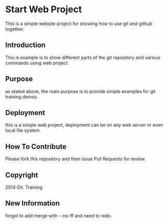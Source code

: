 # Start Web Project

This is a simple website project for showing how to use git and github together.

## Introduction

This is example is to show different parts of the git repository and various commands using web project.

## Purpose

as stated above, the main purpose is to provide simple examples for git training demos.

## Deployment

this is a simple web project, deployment can be on any web server or even local file system.

## How To Contribute

Please fork this repository and then issue Pull Requests for review.

## Copyright

2014 Git. Training

## New Information
forgot to add merge with --no-ff and need to redo.